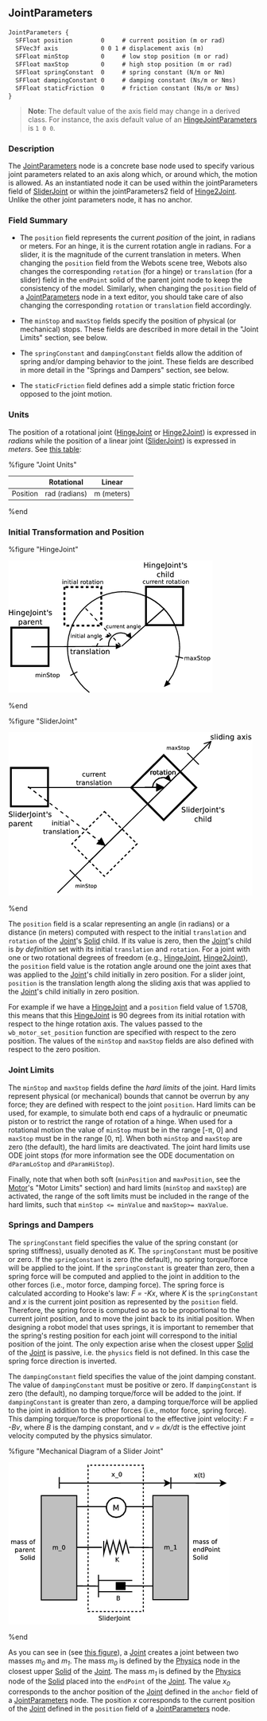 ## JointParameters

```
JointParameters {
  SFFloat position        0     # current position (m or rad)
  SFVec3f axis            0 0 1 # displacement axis (m)
  SFFloat minStop         0     # low stop position (m or rad)
  SFFloat maxStop         0     # high stop position (m or rad)
  SFFloat springConstant  0     # spring constant (N/m or Nm)
  SFFloat dampingConstant 0     # damping constant (Ns/m or Nms)
  SFFloat staticFriction  0     # friction constant (Ns/m or Nms)
}
```

> **Note**: The default value of the axis field may change in a derived class.
For instance, the axis default value of an [HingeJointParameters](hingejointparameters.md) is `1 0 0`.

### Description

The [JointParameters](#jointparameters) node is a concrete base node used to specify various joint parameters related to an axis along which, or around which, the motion is allowed.
As an instantiated node it can be used within the jointParameters field of [SliderJoint](sliderjoint.md) or within the jointParameters2 field of [Hinge2Joint](hinge2joint.md).
Unlike the other joint parameters node, it has no anchor.

### Field Summary

- The `position` field represents the current *position* of the joint, in radians or meters.
For an hinge, it is the current rotation angle in radians.
For a slider, it is the magnitude of the current translation in meters.
When changing the `position` field from the Webots scene tree, Webots also changes the corresponding `rotation` (for a hinge) or `translation` (for a slider) field in the `endPoint` solid of the parent joint node to keep the consistency of the model.
Similarly, when changing the `position` field of a [JointParameters](#jointparameters) node in a text editor, you should take care of also changing the corresponding `rotation` or `translation` field accordingly.

- The `minStop` and `maxStop` fields specify the position of physical (or mechanical) stops.
These fields are described in more detail in the "Joint Limits" section, see below.

- The `springConstant` and `dampingConstant` fields allow the addition of spring and/or damping behavior to the joint.
These fields are described in more detail in the "Springs and Dampers" section, see below.

- The `staticFriction` field defines add a simple static friction force opposed to the joint motion.

### Units

The position of a rotational joint ([HingeJoint](hingejoint.md) or [Hinge2Joint](hinge2joint.md)) is expressed in *radians* while the position of a linear joint ([SliderJoint](sliderjoint.md)) is expressed in *meters*.
See [this table](#joint-units):

%figure "Joint Units"

|  &nbsp;  | Rotational    | Linear     |
| -------- | ------------- | ---------- |
| Position | rad (radians) | m (meters) |

%end

### Initial Transformation and Position

%figure "HingeJoint"

![hinge_joint.png](images/hinge_joint.png)

%end

%figure "SliderJoint"

![slider_joint.png](images/slider_joint.png)

%end

The `position` field is a scalar representing an angle (in radians) or a distance (in meters) computed with respect to the initial `translation` and `rotation` of the [Joint](joint.md)'s [Solid](solid.md) child.
If its value is zero, then the [Joint](joint.md)'s child is *by definition* set with its initial `translation` and `rotation`.
For a joint with one or two rotational degrees of freedom (e.g., [HingeJoint](hingejoint.md), [Hinge2Joint](hinge2joint.md)), the `position` field value is the rotation angle around one the joint axes that was applied to the [Joint](joint.md)'s child initially in zero position.
For a slider joint, `position` is the translation length along the sliding axis that was applied to the [Joint](joint.md)'s child initially in zero position.

For example if we have a [HingeJoint](hingejoint.md) and a `position` field value of 1.5708, this means that this [HingeJoint](joint.md) is 90 degrees from its initial rotation with respect to the hinge rotation axis.
The values passed to the `wb_motor_set_position` function are specified with respect to the zero position.
The values of the `minStop` and `maxStop` fields are also defined with respect to the zero position.

### Joint Limits

The `minStop` and `maxStop` fields define the *hard limits* of the joint.
Hard limits represent physical (or mechanical) bounds that cannot be overrun by any force; they are defined with respect to the joint `position`.
Hard limits can be used, for example, to simulate both end caps of a hydraulic or pneumatic piston or to restrict the range of rotation of a hinge.
When used for a rotational motion the value of `minStop` must be in the range [-π, 0] and `maxStop` must be in the range [0, π].
When both `minStop` and `maxStop` are zero (the default), the hard limits are deactivated.
The joint hard limits use ODE joint stops (for more information see the ODE documentation on `dParamLoStop` and `dParamHiStop`).

Finally, note that when both soft (`minPosition` and `maxPosition`, see the [Motor](motor.md)'s "Motor Limits" section) and hard limits (`minStop` and `maxStop`) are activated, the range of the soft limits must be included in the range of the hard limits, such that `minStop <= minValue` and `maxStop>= maxValue`.

### Springs and Dampers

The `springConstant` field specifies the value of the spring constant (or spring stiffness), usually denoted as *K*.
The `springConstant` must be positive or zero.
If the `springConstant` is zero (the default), no spring torque/force will be applied to the joint.
If the `springConstant` is greater than zero, then a spring force will be computed and applied to the joint in addition to the other forces (i.e., motor force, damping force).
The spring force is calculated according to Hooke's law: *F = -Kx*, where *K* is the `springConstant` and *x* is the current joint position as represented by the `position` field.
Therefore, the spring force is computed so as to be proportional to the current joint position, and to move the joint back to its initial position.
When designing a robot model that uses springs, it is important to remember that the spring's resting position for each joint will correspond to the initial position of the joint.
The only expection arise when the closest upper [Solid](solid.md) of the [Joint](joint.md) is passive, i.e. the `physics` field is not defined.
In this case the spring force direction is inverted.

The `dampingConstant` field specifies the value of the joint damping constant.
The value of `dampingConstant` must be positive or zero.
If `dampingConstant` is zero (the default), no damping torque/force will be added to the joint.
If `dampingConstant` is greater than zero, a damping torque/force will be applied to the joint in addition to the other forces (i.e., motor force, spring force).
This damping torque/force is proportional to the effective joint velocity: *F = -Bv*, where *B* is the damping constant, and *v = dx/dt* is the effective joint velocity computed by the physics simulator.

%figure "Mechanical Diagram of a Slider Joint"

![slider_joint_mechanics.png](images/slider_joint_mechanics.png)

%end

As you can see in (see [this figure](#mechanical-diagram-of-a-slider-joint)), a [Joint](joint.md) creates a joint between two masses *m<sub>0</sub>* and *m<sub>1</sub>*.
The mass *m<sub>0</sub>* is defined by the [Physics](physics.md) node in the closest upper [Solid](solid.md) of the [Joint](joint.md).
The mass *m<sub>1</sub>* is defined by the [Physics](physics.md) node of the [Solid](solid.md) placed into the `endPoint` of the [Joint](joint.md).
The value *x<sub>0</sub>* corresponds to the anchor position of the [Joint](joint.md) defined in the `anchor` field of a [JointParameters](#jointparameters) node.
The position *x* corresponds to the current position of the [Joint](joint.md) defined in the `position` field of a [JointParameters](#jointparameters) node.
